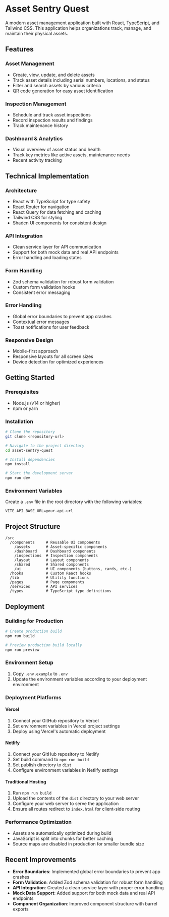 # Asset Sentry Quest

A modern asset management application built with React, TypeScript, and Tailwind CSS. This application helps organizations track, manage, and maintain their physical assets.

## Features

### Asset Management
- Create, view, update, and delete assets
- Track asset details including serial numbers, locations, and status
- Filter and search assets by various criteria
- QR code generation for easy asset identification

### Inspection Management
- Schedule and track asset inspections
- Record inspection results and findings
- Track maintenance history

### Dashboard & Analytics
- Visual overview of asset status and health
- Track key metrics like active assets, maintenance needs
- Recent activity tracking

## Technical Implementation

### Architecture
- React with TypeScript for type safety
- React Router for navigation
- React Query for data fetching and caching
- Tailwind CSS for styling
- Shadcn UI components for consistent design

### API Integration
- Clean service layer for API communication
- Support for both mock data and real API endpoints
- Error handling and loading states

### Form Handling
- Zod schema validation for robust form validation
- Custom form validation hooks
- Consistent error messaging

### Error Handling
- Global error boundaries to prevent app crashes
- Contextual error messages
- Toast notifications for user feedback

### Responsive Design
- Mobile-first approach
- Responsive layouts for all screen sizes
- Device detection for optimized experiences

## Getting Started

### Prerequisites
- Node.js (v14 or higher)
- npm or yarn

### Installation

```bash
# Clone the repository
git clone <repository-url>

# Navigate to the project directory
cd asset-sentry-quest

# Install dependencies
npm install

# Start the development server
npm run dev
```

### Environment Variables

Create a `.env` file in the root directory with the following variables:

```
VITE_API_BASE_URL=your-api-url
```

## Project Structure

```
/src
  /components     # Reusable UI components
    /assets       # Asset-specific components
    /dashboard    # Dashboard components
    /inspections  # Inspection components
    /layout       # Layout components
    /shared       # Shared components
    /ui           # UI components (buttons, cards, etc.)
  /hooks          # Custom React hooks
  /lib            # Utility functions
  /pages          # Page components
  /services       # API services
  /types          # TypeScript type definitions
```

## Deployment

### Building for Production

```bash
# Create production build
npm run build

# Preview production build locally
npm run preview
```

### Environment Setup
1. Copy `.env.example` to `.env`
2. Update the environment variables according to your deployment environment

### Deployment Platforms

#### Vercel
1. Connect your GitHub repository to Vercel
2. Set environment variables in Vercel project settings
3. Deploy using Vercel's automatic deployment

#### Netlify
1. Connect your GitHub repository to Netlify
2. Set build command to `npm run build`
3. Set publish directory to `dist`
4. Configure environment variables in Netlify settings

#### Traditional Hosting
1. Run `npm run build`
2. Upload the contents of the `dist` directory to your web server
3. Configure your web server to serve the application
4. Ensure all routes redirect to `index.html` for client-side routing

### Performance Optimization
- Assets are automatically optimized during build
- JavaScript is split into chunks for better caching
- Source maps are disabled in production for smaller bundle size

## Recent Improvements

- **Error Boundaries**: Implemented global error boundaries to prevent app crashes
- **Form Validation**: Added Zod schema validation for robust form handling
- **API Integration**: Created a clean service layer with proper error handling
- **Mock Data Support**: Added support for both mock data and real API endpoints
- **Component Organization**: Improved component structure with barrel exports
